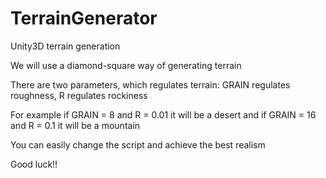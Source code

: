 TerrainGenerator
================

Unity3D terrain generation

We will use a diamond-square way of generating terrain

There are two parameters, which regulates terrain: GRAIN regulates roughness, R regulates rockiness
  
For example if GRAIN = 8 and R = 0.01 it will be a desert
  and if GRAIN = 16 and R = 0.1 it will be a mountain
  
You can easily change the script and achieve the best realism

Good luck!!
